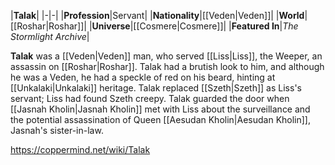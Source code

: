 |**Talak**|
|-|-|
|**Profession**|Servant|
|**Nationality**|[[Veden\|Veden]]|
|**World**|[[Roshar\|Roshar]]|
|**Universe**|[[Cosmere\|Cosmere]]|
|**Featured In**|*The Stormlight Archive*|

**Talak** was a [[Veden\|Veden]] man, who served [[Liss\|Liss]], the Weeper, an assassin on [[Roshar\|Roshar]].
Talak had a brutish look to him, and although he was a Veden, he had a speckle of red on his beard, hinting at [[Unkalaki\|Unkalaki]] heritage.
Talak replaced [[Szeth\|Szeth]] as Liss's servant; Liss had found Szeth creepy. Talak guarded the door when [[Jasnah Kholin\|Jasnah Kholin]] met with Liss about the surveillance and the potential assassination of Queen [[Aesudan Kholin\|Aesudan Kholin]], Jasnah's sister-in-law.



https://coppermind.net/wiki/Talak